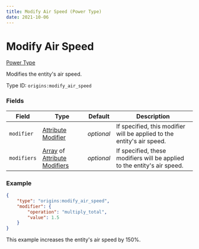 ```yaml
---
title: Modify Air Speed (Power Type)
date: 2021-10-06
---
```

# Modify Air Speed

[Power Type](../power_types.md)

Modifies the entity's air speed.

Type ID: `origins:modify_air_speed`

### Fields

Field | Type | Default | Description
------|------|---------|-------------
`modifier` | [Attribute Modifier](../data_types/attribute_modifier.md) | _optional_ | If specified, this modifier will be applied to the entity's air speed.
`modifiers` | [Array](../data_types/array.md) of [Attribute Modifiers](../data_types/attribute_modifier.md) | _optional_ | If specified, these modifiers will be applied to the entity's air speed.

### Example
```json
{
    "type": "origins:modify_air_speed",
    "modifier": {
        "operation": "multiply_total",
        "value": 1.5
    }
}
```
This example increases the entity's air speed by 150%.